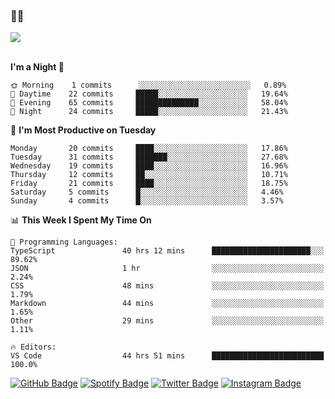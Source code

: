 ### 🤙🍺

<a href="https://github-readme-stats.vercel.app/api?username=hzak2xx&count_private=true&show_icons=true&theme=dracula">
  <img align="center" src="https://github-readme-stats.vercel.app/api?username=hzak2xx&count_private=true&show_icons=true&theme=dracula" />
</a>  
</br>
</br>

<!--START_SECTION:waka-->
**I'm a Night 🦉** 

```text
🌞 Morning    1 commits      ░░░░░░░░░░░░░░░░░░░░░░░░░   0.89% 
🌆 Daytime    22 commits     █████░░░░░░░░░░░░░░░░░░░░   19.64% 
🌃 Evening    65 commits     ██████████████░░░░░░░░░░░   58.04% 
🌙 Night      24 commits     █████░░░░░░░░░░░░░░░░░░░░   21.43%

```
📅 **I'm Most Productive on Tuesday** 

```text
Monday       20 commits     ████░░░░░░░░░░░░░░░░░░░░░   17.86% 
Tuesday      31 commits     ███████░░░░░░░░░░░░░░░░░░   27.68% 
Wednesday    19 commits     ████░░░░░░░░░░░░░░░░░░░░░   16.96% 
Thursday     12 commits     ██░░░░░░░░░░░░░░░░░░░░░░░   10.71% 
Friday       21 commits     ████░░░░░░░░░░░░░░░░░░░░░   18.75% 
Saturday     5 commits      █░░░░░░░░░░░░░░░░░░░░░░░░   4.46% 
Sunday       4 commits      █░░░░░░░░░░░░░░░░░░░░░░░░   3.57%

```


📊 **This Week I Spent My Time On** 

```text
💬 Programming Languages: 
TypeScript               40 hrs 12 mins      ██████████████████████░░░   89.62% 
JSON                     1 hr                ░░░░░░░░░░░░░░░░░░░░░░░░░   2.24% 
CSS                      48 mins             ░░░░░░░░░░░░░░░░░░░░░░░░░   1.79% 
Markdown                 44 mins             ░░░░░░░░░░░░░░░░░░░░░░░░░   1.65% 
Other                    29 mins             ░░░░░░░░░░░░░░░░░░░░░░░░░   1.11%

🔥 Editors: 
VS Code                  44 hrs 51 mins      █████████████████████████   100.0%

```


<!--END_SECTION:waka-->

[![GitHub Badge](https://img.shields.io/badge/GitHub-100000?style=for-the-badge&logo=github&logoColor=white)](https://github.com/hzak2xx)
[![Spotify Badge](https://img.shields.io/badge/Spotify-1ED760?&style=for-the-badge&logo=spotify&logoColor=white)](https://open.spotify.com/user/uf90s6sbbh75a1mt44clkhkvf)
[![Twitter Badge](https://img.shields.io/badge/Twitter-1DA1F2?style=for-the-badge&logo=twitter&logoColor=white)](https://twitter.com/hzak2xx)
[![Instagram Badge](https://img.shields.io/badge/Instagram-E4405F?style=for-the-badge&logo=instagram&logoColor=white)](https://www.instagram.com/hzak2xx/)
